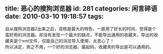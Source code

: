 title: 恶心的搜狗浏览器
id: 281
categories: 闲言碎语
date: 2010-03-10 19:18:57
tags:
---

自从搜狗浏览器2出来之后，双核是最大的特色，一直用了好长的时间，觉得是个蛮好用的浏览器。却没有发现一个最大的缺点，不能导出通用的收藏夹，导出的收藏夹是个xml文件，仅能自己的浏览导入使用，太恶心了！
</br>所以决定，弃之不用，一个好的浏览器，最起码，收藏夹的导出是可以通用的。
